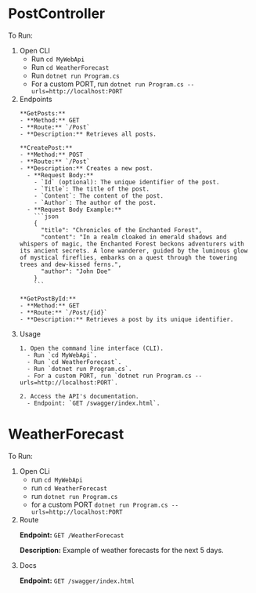 # PostController

To Run:
<ol>
  <li>Open CLI
    <ul>
      <li>Run <code>cd MyWebApi</code></li>
      <li>Run <code>cd WeatherForecast</code></li>
      <li>Run <code>dotnet run Program.cs</code></li>
      <li>For a custom PORT, run <code>dotnet run Program.cs --urls=http://localhost:PORT</code></li>
    </ul>
  </li>

  <li>Endpoints

    **GetPosts:**
    - **Method:** GET
    - **Route:** `/Post`
    - **Description:** Retrieves all posts.

    **CreatePost:**
    - **Method:** POST
    - **Route:** `/Post`
    - **Description:** Creates a new post.
      - **Request Body:**
        - `Id` (optional): The unique identifier of the post.
        - `Title`: The title of the post.
        - `Content`: The content of the post.
        - `Author`: The author of the post.
      - **Request Body Example:**
        ```json
        {
          "title": "Chronicles of the Enchanted Forest",
          "content": "In a realm cloaked in emerald shadows and whispers of magic, the Enchanted Forest beckons adventurers with its ancient secrets. A lone wanderer, guided by the luminous glow of mystical fireflies, embarks on a quest through the towering trees and dew-kissed ferns.",
          "author": "John Doe"
        }
        ```

    **GetPostById:**
    - **Method:** GET
    - **Route:** `/Post/{id}`
    - **Description:** Retrieves a post by its unique identifier.
  </li>

  <li>Usage

    1. Open the command line interface (CLI).
      - Run `cd MyWebApi`.
      - Run `cd WeatherForecast`.
      - Run `dotnet run Program.cs`.
      - For a custom PORT, run `dotnet run Program.cs --urls=http://localhost:PORT`.

    2. Access the API's documentation.
      - Endpoint: `GET /swagger/index.html`.
  </li>
</ol>



# WeatherForecast

To Run:
<ol>
<li>Open CLi
<ul>
<li>run <code>cd MyWebApi</code></li>
<li>run <code>cd WeatherForecast </code></li>
<li>run <code>dotnet run Program.cs</code></li>
<li>for a custom PORT <code>dotnet run Program.cs --urls=http://localhost:PORT</code></li>
</ul> 
</li>

<li>Route

**Endpoint:** `GET /WeatherForecast`

**Description:** Example of weather forecasts for the next 5 days.
</li>

<li>Docs

**Endpoint:** `GET /swagger/index.html`
</li></ol>